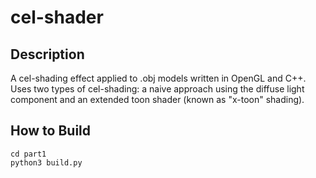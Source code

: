 # cel-shader
## Description
A cel-shading effect applied to .obj models written in OpenGL and C++.  
Uses two types of cel-shading: a naive approach using the diffuse light component and an extended toon shader (known as "x-toon" shading).

## How to Build
```
cd part1
python3 build.py
```


